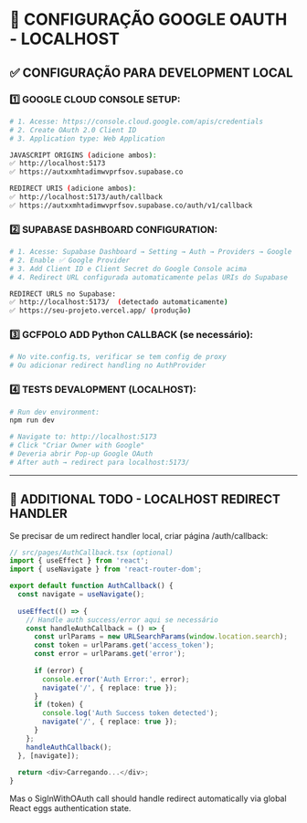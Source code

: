 # 🔧 CONFIGURAÇÃO GOOGLE OAUTH - LOCALHOST

## ✅ **CONFIGURAÇÃO PARA DEVELOPMENT LOCAL**

### **1️⃣ GOOGLE CLOUD CONSOLE SETUP:**

```bash
# 1. Acesse: https://console.cloud.google.com/apis/credentials
# 2. Create OAuth 2.0 Client ID
# 3. Application type: Web Application

JAVASCRIPT ORIGINS (adicione ambos):
✅ http://localhost:5173
✅ https://autxxmhtadimwvprfsov.supabase.co

REDIRECT URIS (adicione ambos):
✅ http://localhost:5173/auth/callback  
✅ https://autxxmhtadimwvprfsov.supabase.co/auth/v1/callback
```

### **2️⃣ SUPABASE DASHBOARD CONFIGURATION:**

```bash
# 1. Acesse: Supabase Dashboard → Setting → Auth → Providers → Google
# 2. Enable ✅ Google Provider
# 3. Add Client ID e Client Secret do Google Console acima
# 4. Redirect URL configurada automaticamente pelas URIs do Supabase

REDIRECT URLS no Supabase:
✅ http://localhost:5173/  (detectado automaticamente)
✅ https://seu-projeto.vercel.app/ (produção)
```

### **3️⃣ GCFPOLO ADD Python CALLBACK (se necessário):**

```bash
# No vite.config.ts, verificar se tem config de proxy
# Ou adicionar redirect handling no AuthProvider
```

### **4️⃣ TESTS DEVALOPMENT (LOCALHOST):**

```bash
# Run dev environment:
npm run dev

# Navigate to: http://localhost:5173
# Click "Criar Owner with Google"  
# Deveria abrir Pop-up Google OAuth
# After auth → redirect para localhost:5173/
```

---

## 🚀 **ADDITIONAL TODO - LOCALHOST REDIRECT HANDLER**

Se precisar de um redirect handler local, criar página /auth/callback:

```typescript
// src/pages/AuthCallback.tsx (optional)
import { useEffect } from 'react';
import { useNavigate } from 'react-router-dom';

export default function AuthCallback() {
  const navigate = useNavigate();
  
  useEffect(() => {
    // Handle auth success/error aqui se necessário
    const handleAuthCallback = () => {
      const urlParams = new URLSearchParams(window.location.search);
      const token = urlParams.get('access_token');
      const error = urlParams.get('error');
      
      if (error) {
        console.error('Auth Error:', error);
        navigate('/', { replace: true });
      }
      if (token) {
        console.log('Auth Success token detected');
        navigate('/', { replace: true });
      }
    };
    handleAuthCallback();
  }, [navigate]);
  
  return <div>Carregando...</div>;
}
```

Mas o SigInWithOAuth call should handle redirect automatically via global React eggs authentication state.


